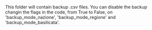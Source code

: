This folder will contain backup .csv files. 
You can disable the backup changin the flags in the code, from True to False, on 
'backup_mode_nazione', 'backup_mode_regione' and 'backup_mode_basilicata'.

